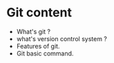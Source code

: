 # Git content

- What's git ?
- what's version control system ?
- Features of git.
- Git basic command.

